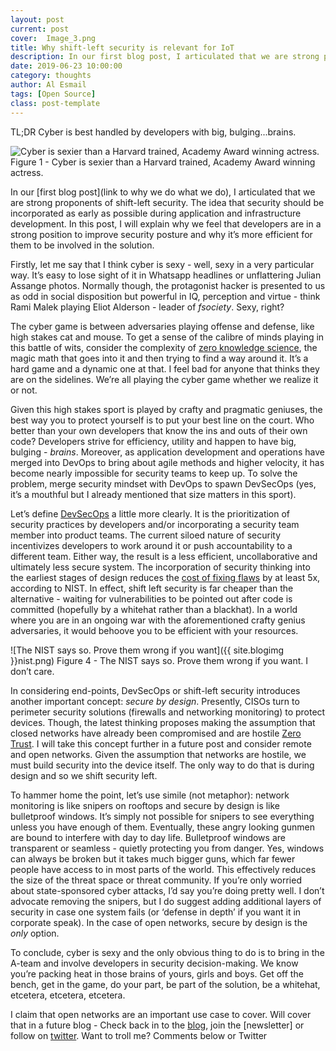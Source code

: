 ```yaml
---
layout: post
current: post
cover:  Image_3.png
title: Why shift-left security is relevant for IoT
description: In our first blog post, I articulated that we are strong proponents of shift-left security. The idea that security should be incorporated as early as possible during application and infrastructure development.
date: 2019-06-23 10:00:00
category: thoughts
author: Al Esmail
tags: [Open Source]
class: post-template
---
```


TL;DR Cyber is best handled by developers with big, bulging...brains.

![Cyber is sexier than a Harvard trained, Academy Award winning actress.](https://media.giphy.com/media/lQaO9Cf50zlM4/giphy.gif)
Figure 1 - Cyber is sexier than a Harvard trained, Academy Award winning actress.

In our [first blog post](link to why we do what we do), I articulated that we are strong proponents of shift-left security.  The idea that security should be incorporated as early as possible during application and infrastructure development.  In this post, I will explain why we feel that developers are in a strong position to improve security posture and why it’s more efficient for them to be involved in the solution.

Firstly, let me say that I think cyber is sexy - well, sexy in a very particular way.  It’s easy to lose sight of it in Whatsapp headlines or unflattering Julian Assange photos.  Normally though, the protagonist hacker is presented to us as odd in social disposition but powerful in IQ, perception and virtue - think Rami Malek playing Eliot Alderson - leader of _fsociety_. Sexy, right?

The cyber game is between adversaries playing offense and defense, like high stakes cat and mouse.  To get a sense of the calibre of minds playing in this battle of wits, consider the complexity of [zero knowledge science](https://www.youtube.com/watch?v=z1-eH3NJJX0), the magic math that goes into it and then trying to find a way around it.  It’s a hard game and a dynamic one at that. I feel bad for anyone that thinks they are on the sidelines.  We’re all playing the cyber game whether we realize it or not.

Given this high stakes sport is played by crafty and pragmatic geniuses, the best way you to protect yourself is to put your best line on the court.  Who better than your own developers that know the ins and outs of their own code?  Developers strive for efficiency, utility and happen to have big, bulging - _brains_.  Moreover, as application development and operations have merged into DevOps to bring about agile methods and higher velocity, it has become nearly impossible for security teams to keep up.  To solve the problem, merge security mindset with DevOps to spawn DevSecOps (yes, it’s a mouthful but I already mentioned that size matters in this sport).

Let’s define [DevSecOps](https://opensource.com/article/19/1/what-devsecops) a little more clearly.  It is the prioritization of security practices by developers and/or incorporating a security team member into product teams.  The current siloed nature of security incentivizes developers to work around it or push accountability to a different team.  Either way, the result is a less efficient, uncollaborative and ultimately less secure system.  The incorporation of security thinking into the earliest stages of design reduces the [cost of fixing flaws](https://www.researchgate.net/figure/Cost-to-fix-at-different-phases-of-development_fig1_301789336) by at least 5x, according to NIST.  In effect, shift left security is far cheaper than the alternative - waiting for vulnerabilities to be pointed out after code is committed (hopefully by a whitehat rather than a blackhat).  In a world where you are in an ongoing war with the aforementioned crafty genius adversaries, it would behoove you to be efficient with your resources.

![The NIST says so. Prove them wrong if you want]({{ site.blogimg }}nist.png)
Figure 4 - The NIST says so. Prove them wrong if you want. I don’t care.

In considering end-points, DevSecOps or shift-left security introduces another important concept: _secure by design_.  Presently, CISOs turn to perimeter security solutions (firewalls and networking monitoring) to protect devices.  Though, the latest thinking proposes making the assumption that closed networks have already been compromised and are hostile [Zero Trust](https://www.oreilly.com/library/view/zero-trust-networks/9781491962183/ch01.html ). I will take this concept further in a future post and consider remote and open networks.  Given the assumption that networks are hostile, we must build security into the device itself.  The only way to do that is during design and so we shift security left.

To hammer home the point, let’s use simile (not metaphor): network monitoring is like snipers on rooftops and secure by design is like bulletproof windows.  It’s simply not possible for snipers to see everything unless you have enough of them.  Eventually, these angry looking gunmen are bound to interfere with day to day life.  Bulletproof windows are transparent or seamless - quietly protecting you from danger.  Yes, windows can always be broken but it takes much bigger guns, which far fewer people have access to in most parts of the world.  This effectively reduces the size of the threat space or threat community.  If you’re only worried about state-sponsored cyber attacks, I’d say you’re doing pretty well.  I don’t advocate removing the snipers, but I do suggest adding additional layers of security in case one system fails (or ‘defense in depth’ if you want it in corporate speak).  In the case of open networks, secure by design is the _only_ option.

To conclude, cyber is sexy and the only obvious thing to do is to bring in the A-team and involve developers in security decision-making. We know you’re packing heat in those brains of yours, girls and boys. Get off the bench, get in the game, do your part, be part of the solution, be a whitehat, etcetera, etcetera, etcetera.

I claim that open networks are an important use case to cover. Will cover that in a future blog - Check back in to the [blog]({{site.url}}/blog), join the [newsletter] or follow on [twitter](https://twitter.com/wottsecurity). Want to troll me? Comments below or Twitter
